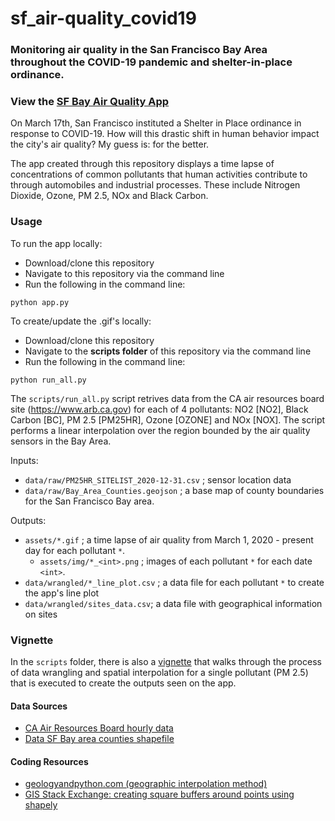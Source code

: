 # sf_air-quality_covid19

### Monitoring air quality in the San Francisco Bay Area throughout the COVID-19 pandemic and shelter-in-place ordinance.

### View the [SF Bay Air Quality App](https://sf-aq-covid19.herokuapp.com/)

On March 17th, San Francisco instituted a Shelter in Place ordinance in response to COVID-19. How will this drastic shift in
human behavior impact the city's air quality? My guess is: for the better.

The app created through this repository displays a time lapse of concentrations of common pollutants that human activities contribute to through automobiles and industrial processes. These include Nitrogen Dioxide, Ozone, PM 2.5, NOx and Black Carbon.
                            

### Usage

To run the app locally:

- Download/clone this repository
- Navigate to this repository via the command line
- Run the following in the command line:

```
python app.py
```

To create/update the .gif's locally:

- Download/clone this repository
- Navigate to the **scripts folder** of this repository via the command line
- Run the following in the command line:

```
python run_all.py
```

The `scripts/run_all.py` script retrives data from the CA air resources board site (https://www.arb.ca.gov) for each of 4 pollutants: 
NO2 [NO2], Black Carbon [BC], PM 2.5 [PM25HR], Ozone [OZONE] and NOx [NOX]. The script performs a linear interpolation over the region
bounded by the air quality sensors in the Bay Area.

Inputs:

- `data/raw/PM25HR_SITELIST_2020-12-31.csv` ; sensor location data
- `data/raw/Bay_Area_Counties.geojson` ; a base map of county boundaries for the San Francisco Bay area.

Outputs:

- `assets/*.gif` ; a time lapse of air quality from March 1, 2020 - present day for each pollutant `*`.
  - `assets/img/*_<int>.png` ; images of each pollutant `*` for each date `<int>`.
- `data/wrangled/*_line_plot.csv` ; a data file for each pollutant `*` to create the app's line plot
- `data/wrangled/sites_data.csv`; a data file with geographical information on sites

### Vignette

In the `scripts` folder, there is also a [vignette](https://github.com/cgostic/sf_air-quality_covid19/blob/master/scripts/interpolate_pm25_vignette.ipynb) that walks through the process of data wrangling and spatial interpolation
for a single pollutant (PM 2.5) that is executed to create the outputs seen on the app.


#### Data Sources

- [CA Air Resources Board hourly data](https://www.arb.ca.gov/aqmis2/aqdselect.php?tab=hourly)
- [Data SF Bay area counties shapefile](https://data.sfgov.org/Geographic-Locations-and-Boundaries/Bay-Area-Counties/s9wg-vcph)

#### Coding Resources

- [geologyandpython.com (geographic interpolation method)](http://geologyandpython.com/ml-interpolation-method.html)
- [GIS Stack Exchange: creating square buffers around points using shapely](https://gis.stackexchange.com/questions/314949/creating-square-buffers-around-points-using-shapely)

